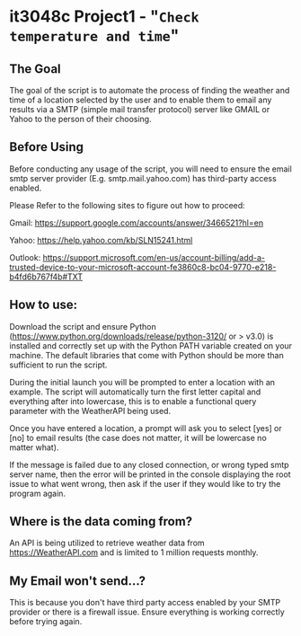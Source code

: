 # it3048c Project1 - "`Check temperature and time`"


## The Goal
The goal of the script is to automate the process of finding the weather and time of a location selected by the user and to enable them to email any results via a SMTP (simple mail transfer protocol) server like GMAIL or Yahoo to the person of their choosing.

## Before Using
Before conducting any usage of the script, you will need to ensure the email smtp server provider (E.g. smtp.mail.yahoo.com) has third-party access enabled. 

Please Refer to the following sites to figure out how to proceed:

Gmail: https://support.google.com/accounts/answer/3466521?hl=en

Yahoo: https://help.yahoo.com/kb/SLN15241.html

Outlook: https://support.microsoft.com/en-us/account-billing/add-a-trusted-device-to-your-microsoft-account-fe3860c8-bc04-9770-e218-b4fd6b767f4b#TXT

## How to use:
Download the script and ensure Python (https://www.python.org/downloads/release/python-3120/ or > v3.0) is installed and correctly set up with the Python PATH variable created on your machine. The default libraries that come with Python should be more than sufficient to run the script. 

During the initial launch you will be prompted to enter a location with an example. The script will automatically turn the first letter capital and everything after into lowercase, this is to enable a functional query parameter with the WeatherAPI being used.

Once you have entered a location, a prompt will ask you to select [yes] or [no] to email results (the case does not matter, it will be lowercase no matter what). 

If the message is failed due to any closed connection, or wrong typed smtp server name, then the error will be printed in the console displaying the root issue to what went wrong, then ask if the user if they would like to try the program again.

## Where is the data coming from?
An API is being utilized to retrieve weather data from https://WeatherAPI.com and is limited to 1 million requests monthly.

## My Email won't send...?
This is because you don't have third party access enabled by your SMTP provider or there is a firewall issue. Ensure everything is working correctly before trying again.